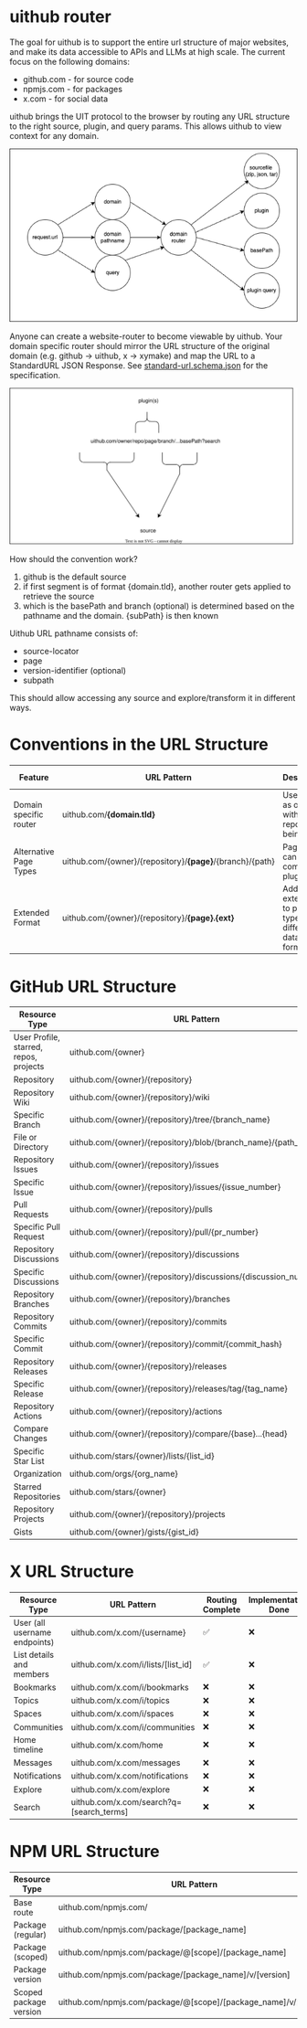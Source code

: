 # uithub router

The goal for uithub is to support the entire url structure of major websites, and make its data accessible to APIs and LLMs at high scale. The current focus on the following domains:

- github.com - for source code
- npmjs.com - for packages
- x.com - for social data

uithub brings the UIT protocol to the browser by routing any URL structure to the right source, plugin, and query params. This allows uithub to view context for any domain.

![](router.drawio.png)

Anyone can create a website-router to become viewable by uithub. Your domain specific router should mirror the URL structure of the original domain (e.g. github -> uithub, x -> xymake) and map the URL to a StandardURL JSON Response. See [standard-url.schema.json](public/standard-url.schema.json) for the specification.

![](convention.drawio.svg)

How should the convention work?

1. github is the default source
2. if first segment is of format {domain.tld}, another router gets applied to retrieve the source
3. which is the basePath and branch (optional) is determined based on the pathname and the domain. {subPath} is then known

Uithub URL pathname consists of:

- source-locator
- page
- version-identifier (optional)
- subpath

This should allow accessing any source and explore/transform it in different ways.

# Conventions in the URL Structure

| Feature                | URL Pattern                                                | Description                                                | Routing Complete | Implementation Done | Stable |
| ---------------------- | ---------------------------------------------------------- | ---------------------------------------------------------- | ---------------- | ------------------- | ------ |
| Domain specific router | uithub.com/**{domain.tld}**                                | Use domain as owner with repository being an ID            | ✅               | ✅                  | ✅     |
| Alternative Page Types | uithub.com/{owner}/{repository}/**{page}**/{branch}/{path} | Page type can be any compatible plugin                     | ✅               | ✅                  | ❌     |
| Extended Format        | uithub.com/{owner}/{repository}/**{page}.{ext}**           | Add file extension to page type for different data formats | ✅               | ✅                  | ❌     |

# GitHub URL Structure

| Resource Type                          | URL Pattern                                                       | Routing Complete | Implementation Done | Stable |
| -------------------------------------- | ----------------------------------------------------------------- | ---------------- | ------------------- | ------ |
| User Profile, starred, repos, projects | uithub.com/{owner}                                                | ✅               | ❌                  | ❌     |
| Repository                             | uithub.com/{owner}/{repository}                                   | ✅               | ✅                  | ❌     |
| Repository Wiki                        | uithub.com/{owner}/{repository}/wiki                              | ✅               | 🟠                  | ❌     |
| Specific Branch                        | uithub.com/{owner}/{repository}/tree/{branch_name}                | ✅               | ✅                  | ✅     |
| File or Directory                      | uithub.com/{owner}/{repository}/blob/{branch_name}/{path_to_file} | ✅               | ✅                  | ✅     |
| Repository Issues                      | uithub.com/{owner}/{repository}/issues                            | ✅               | 🟠                  | ❌     |
| Specific Issue                         | uithub.com/{owner}/{repository}/issues/{issue_number}             | ✅               | 🟠                  | ❌     |
| Pull Requests                          | uithub.com/{owner}/{repository}/pulls                             | ✅               | 🟠                  | ❌     |
| Specific Pull Request                  | uithub.com/{owner}/{repository}/pull/{pr_number}                  | ✅               | 🟠                  | ❌     |
| Repository Discussions                 | uithub.com/{owner}/{repository}/discussions                       | ✅               | 🟠                  | ❌     |
| Specific Discussions                   | uithub.com/{owner}/{repository}/discussions/{discussion_number}   | ✅               | 🟠                  | ❌     |
| Repository Branches                    | uithub.com/{owner}/{repository}/branches                          | ✅               | ❌                  | ❌     |
| Repository Commits                     | uithub.com/{owner}/{repository}/commits                           | ✅               | ❌                  | ❌     |
| Specific Commit                        | uithub.com/{owner}/{repository}/commit/{commit_hash}              | ✅               | ❌                  | ❌     |
| Repository Releases                    | uithub.com/{owner}/{repository}/releases                          | ✅               | ❌                  | ❌     |
| Specific Release                       | uithub.com/{owner}/{repository}/releases/tag/{tag_name}           | ✅               | ❌                  | ❌     |
| Repository Actions                     | uithub.com/{owner}/{repository}/actions                           | ✅               | ❌                  | ❌     |
| Compare Changes                        | uithub.com/{owner}/{repository}/compare/{base}...{head}           | ✅               | ❌                  | ❌     |
| Specific Star List                     | uithub.com/stars/{owner}/lists/{list_id}                          | ✅               | ❌                  | ❌     |
| Organization                           | uithub.com/orgs/{org_name}                                        | ✅               | ❌                  | ❌     |
| Starred Repositories                   | uithub.com/stars/{owner}                                          | ❌               | ❌                  | ❌     |
| Repository Projects                    | uithub.com/{owner}/{repository}/projects                          | ❌               | ❌                  | ❌     |
| Gists                                  | uithub.com/{owner}/gists/{gist_id}                                | ❌               | ❌                  | ❌     |

# X URL Structure

| Resource Type                 | URL Pattern                              | Routing Complete | Implementation Done | Stable |
| ----------------------------- | ---------------------------------------- | ---------------- | ------------------- | ------ |
| User (all username endpoints) | uithub.com/x.com/{username}              | ✅               | ❌                  | ❌     |
| List details and members      | uithub.com/x.com/i/lists/[list_id]       | ✅               | ❌                  | ❌     |
| Bookmarks                     | uithub.com/x.com/i/bookmarks             | ❌               | ❌                  | ❌     |
| Topics                        | uithub.com/x.com/i/topics                | ❌               | ❌                  | ❌     |
| Spaces                        | uithub.com/x.com/i/spaces                | ❌               | ❌                  | ❌     |
| Communities                   | uithub.com/x.com/i/communities           | ❌               | ❌                  | ❌     |
| Home timeline                 | uithub.com/x.com/home                    | ❌               | ❌                  | ❌     |
| Messages                      | uithub.com/x.com/messages                | ❌               | ❌                  | ❌     |
| Notifications                 | uithub.com/x.com/notifications           | ❌               | ❌                  | ❌     |
| Explore                       | uithub.com/x.com/explore                 | ❌               | ❌                  | ❌     |
| Search                        | uithub.com/x.com/search?q=[search_terms] | ❌               | ❌                  | ❌     |

# NPM URL Structure

| Resource Type          | URL Pattern                                                      | Routing Complete | Implementation Done | Stable |
| ---------------------- | ---------------------------------------------------------------- | ---------------- | ------------------- | ------ |
| Base route             | uithub.com/npmjs.com/                                            | ❌               | ❌                  | ❌     |
| Package (regular)      | uithub.com/npmjs.com/package/[package_name]                      | ✅               | ✅                  | ✅     |
| Package (scoped)       | uithub.com/npmjs.com/package/@[scope]/[package_name]             | ✅               | ✅                  | ✅     |
| Package version        | uithub.com/npmjs.com/package/[package_name]/v/[version]          | ✅               | ✅                  | ✅     |
| Scoped package version | uithub.com/npmjs.com/package/@[scope]/[package_name]/v/[version] | ✅               | ✅                  | ✅     |
